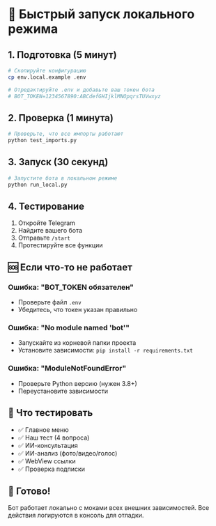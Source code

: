 # 🚀 Быстрый запуск локального режима

## 1. Подготовка (5 минут)

```bash
# Скопируйте конфигурацию
cp env.local.example .env

# Отредактируйте .env и добавьте ваш токен бота
# BOT_TOKEN=1234567890:ABCdefGHIjklMNOpqrsTUVwxyz
```

## 2. Проверка (1 минута)

```bash
# Проверьте, что все импорты работают
python test_imports.py
```

## 3. Запуск (30 секунд)

```bash
# Запустите бота в локальном режиме
python run_local.py
```

## 4. Тестирование

1. Откройте Telegram
2. Найдите вашего бота
3. Отправьте `/start`
4. Протестируйте все функции

## 🆘 Если что-то не работает

### Ошибка: "BOT_TOKEN обязателен"
- Проверьте файл `.env`
- Убедитесь, что токен указан правильно

### Ошибка: "No module named 'bot'"
- Запускайте из корневой папки проекта
- Установите зависимости: `pip install -r requirements.txt`

### Ошибка: "ModuleNotFoundError"
- Проверьте Python версию (нужен 3.8+)
- Переустановите зависимости

## 📱 Что тестировать

- ✅ Главное меню
- ✅ Наш тест (4 вопроса)
- ✅ ИИ-консультация
- ✅ ИИ-анализ (фото/видео/голос)
- ✅ WebView ссылки
- ✅ Проверка подписки

## 🎯 Готово!

Бот работает локально с моками всех внешних зависимостей.
Все действия логируются в консоль для отладки.
